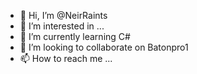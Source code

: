 - 👋 Hi, I’m @NeirRaints
- 👀 I’m interested in ...
- 🌱 I’m currently learning C#
- 💞️ I’m looking to collaborate on Batonpro1
- 📫 How to reach me ...

<!---
NeirRaints/NeirRaints is a ✨ special ✨ repository because its `README.md` (this file) appears on your GitHub profile.
You can click the Preview link to take a look at your changes.
--->
